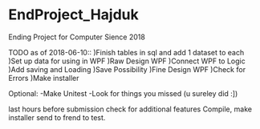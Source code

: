 # EndProject_Hajduk
Ending Project for Computer Sience 2018

TODO as of 2018-06-10::	
)Finish tables in sql and add 1 dataset to each  
)Set up data for using in WPF
)Raw Design WPF
)Connect WPF to Logic
)Add saving and Loading
)Save Possibility
)Fine Design WPF
)Check for Errors
)Make installer

Optional:
  -Make Unitest
  -Look for things you missed (u sureley did :])
  
 last hours before submission check for additional features
 Compile, make installer send to frend to test.
